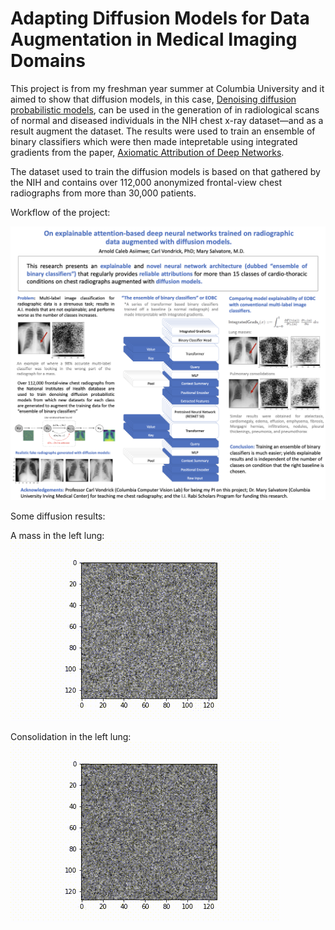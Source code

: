 # Adapting Diffusion Models for Data Augmentation in Medical Imaging Domains

This project is from my freshman year summer at Columbia University and it aimed to show that diffusion models, in this case, [Denoising diffusion probabilistic models](https://proceedings.neurips.cc/paper/2020/file/4c5bcfec8584af0d967f1ab10179ca4b-Paper.pdf), can be used in the generation of in radiological scans of normal and diseased individuals in the NIH chest x-ray dataset—and as a result augment the dataset. The results were used to train an ensemble of binary classifiers which were then made intepretable using integrated gradients from the paper, [Axiomatic Attribution of Deep Networks](https://dl.acm.org/doi/10.5555/3305890.3306024).

The dataset used to train the diffusion models is based on that gathered by the NIH and contains over 112,000 anonymized frontal-view chest radiographs from more than 30,000 patients. 

Workflow of the project:

![Symposium Poster](results/ASIIMWE.ArnoldCalebPoster.png)

Some diffusion results:

A mass in the left lung:
![Diffusion Mass](results/diffusion_mass_71.gif)

Consolidation in the left lung:
![Diffusion Consolidation](results/diffusion_consolidation.gif)

